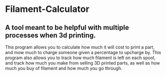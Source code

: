 # Filament-Calculator
A tool meant to be helpful with multiple processes when 3d printing.
------------------------------------------------------------------------------
This program allows you to calculate how much it will cost to print a part, and mow much to charge someone given a percentage to upcharge by.
This program also allows you to track how much filament is left on each spool, and track how much you make from selling 3D printed parts, as well as how much you buy of filament and how much you go through.
